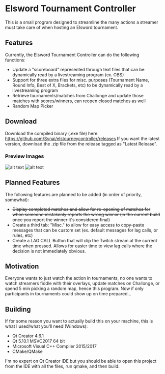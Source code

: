 # Elsword Tournament Controller
This is a small program designed to streamline the many actions a streamer must take care of when hosting an Elsword tournament.

## Features
Currently, the Elsword Tournament Controller can do the following functions:
- Update a "scoreboard" represented through text files that can be dynamically read by a livestreaming program (ex. OBS)
- Support for three extra files for misc. purposes (Tournament Name, Round Info, Best of X, Brackets, etc) to be dynamically read by a livestreaming program
- Retrieve tournaments/matches from Challonge and update those matches with scores/winners, can reopen closed matches as well
- Random Map Picker

## Download
Download the compiled binary (.exe file) here: https://github.com/Synai/elstourneycontroller/releases
If you want the latest version, download the .zip file from the release tagged as "Latest Release".

### Preview Images
![alt text](https://i.imgur.com/EVmsdzZ.png) ![alt text](https://i.imgur.com/IgCa1XP.png)
## Planned Features
The following features are planned to be added (in order of priority, somewhat):
- ~~Display completed matches and allow for re-opening of matches for when someone mistakenly reports the wrong winner (in the current build once you report the winner it's considered final)~~
- Create a third tab: "Misc." to allow for easy access to copy-paste messages that can be custom set (ex. default messages for lag calls, or rules, etc)
- Create a LAG CALL Button that will clip the Twitch stream at the current time when pressed. Allows for easier time to view lag calls where the decision is not immediately obvious.

## Motivation
Everyone wants to just watch the action in tournaments, no one wants to watch streamers fiddle with their overlays, update matches on Challonge, or spend 5 min picking a random map, hence this program.
Now if only participants in tournaments could show up on time prepared...

## Building
If for some reason you want to actually build this on your machine, this is what I used/what you'll need (Windows):
- Qt Creator 4.6.1
- Qt 5.10.1 MSVC2017 64 bit
- Microsoft Visual C++ Compiler 2015/2017
- CMake/QMake

I'm no expert on Qt Creator IDE but you should be able to open this project from the IDE with all the files, run qmake, and then build.
